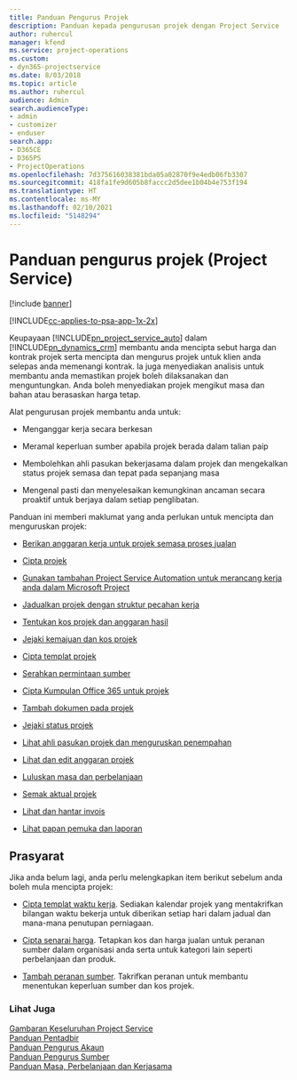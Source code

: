 ```yaml
---
title: Panduan Pengurus Projek
description: Panduan kepada pengurusan projek dengan Project Service
author: ruhercul
manager: kfend
ms.service: project-operations
ms.custom:
- dyn365-projectservice
ms.date: 8/03/2018
ms.topic: article
ms.author: ruhercul
audience: Admin
search.audienceType:
- admin
- customizer
- enduser
search.app:
- D365CE
- D365PS
- ProjectOperations
ms.openlocfilehash: 7d375616038381bda05a02870f9e4edb06fb3307
ms.sourcegitcommit: 418fa1fe9d605b8faccc2d5dee1b04b4e753f194
ms.translationtype: HT
ms.contentlocale: ms-MY
ms.lasthandoff: 02/10/2021
ms.locfileid: "5148294"
---
```

# <a name="project-manager-guide-project-service"></a>Panduan pengurus projek (Project Service)

[!include [banner](../includes/psa-now-project-operations.md)]

[!INCLUDE[cc-applies-to-psa-app-1x-2x](../includes/cc-applies-to-psa-app-1x-2x.md)]

Keupayaan [!INCLUDE[pn_project_service_auto](../includes/pn-project-service-auto.md)] dalam [!INCLUDE[pn_dynamics_crm](../includes/pn-dynamics-crm.md)] membantu anda mencipta sebut harga dan kontrak projek serta mencipta dan mengurus projek untuk klien anda selepas anda memenangi kontrak. Ia juga menyediakan analisis untuk membantu anda memastikan projek boleh dilaksanakan dan menguntungkan. Anda boleh menyediakan projek mengikut masa dan bahan atau berasaskan harga tetap.  
  
 Alat pengurusan projek membantu anda untuk:  
  
-   Menganggar kerja secara berkesan  
  
-   Meramal keperluan sumber apabila projek berada dalam talian paip  
  
-   Membolehkan ahli pasukan bekerjasama dalam projek dan mengekalkan status projek semasa dan tepat pada sepanjang masa  
  
-   Mengenal pasti dan menyelesaikan kemungkinan ancaman secara proaktif untuk berjaya dalam setiap penglibatan.  
  
Panduan ini memberi maklumat yang anda perlukan untuk mencipta dan menguruskan projek:  
  
-   [Berikan anggaran kerja untuk projek semasa proses jualan](../psa/provide-estimates-project-during-sales-process.md)  
  
-   [Cipta projek](../psa/create-project.md)  
  
-   [Gunakan tambahan Project Service Automation untuk merancang kerja anda dalam Microsoft Project](../psa/add-plan-work-microsoft-project.md)  
  
-   [Jadualkan projek dengan struktur pecahan kerja](../psa/schedule-project-work-breakdown-structure.md)  
  
-   [Tentukan kos projek dan anggaran hasil](../psa/determine-project-cost-revenue-estimates.md)  
  
-   [Jejaki kemajuan dan kos projek](../psa/track-project-progress-cost.md)  
  
-   [Cipta templat projek](../psa/create-project-template.md)  
  
-   [Serahkan permintaan sumber](../psa/submit-resource-requests.md)  
  
-   [Cipta Kumpulan Office 365 untuk projek](../psa/create-office-365-group-project.md)  
  
-   [Tambah dokumen pada projek](../psa/add-documents-project.md)  
  
-   [Jejaki status projek](../psa/track-project-status.md)  
  
-   [Lihat ahli pasukan projek dan menguruskan penempahan](../psa/view-project-team-members-manage-bookings.md)  
  
-   [Lihat dan edit anggaran projek](../psa/view-edit-project-estimates.md)  
  
-   [Luluskan masa dan perbelanjaan](../psa/approve-time-expenses.md)  
  
-   [Semak aktual projek](../psa/review-project-actuals.md)  
  
-   [Lihat dan hantar invois](../psa/view-send-invoices.md)  
  
-   [Lihat papan pemuka dan laporan](../psa/view-dashboards-reports.md)  
  
## <a name="prerequisites"></a>Prasyarat  
 Jika anda belum lagi, anda perlu melengkapkan item berikut sebelum anda boleh mula mencipta projek:  
  
-   [Cipta templat waktu kerja](../psa/create-work-hours-template.md). Sediakan kalendar projek yang mentakrifkan bilangan waktu bekerja untuk diberikan setiap hari dalam jadual dan mana-mana penutupan perniagaan.  
  
-   [Cipta senarai harga](../psa/create-price-list.md). Tetapkan kos dan harga jualan untuk peranan sumber dalam organisasi anda serta untuk kategori lain seperti perbelanjaan dan produk.  
  
-   [Tambah peranan sumber](../psa/add-resource-roles.md). Takrifkan peranan untuk membantu menentukan keperluan sumber dan kos projek.  
  
### <a name="see-also"></a>Lihat Juga  
 [Gambaran Keseluruhan Project Service](../psa/overview.md)   
 [Panduan Pentadbir](../psa/admin-guide.md)   
 [Panduan Pengurus Akaun](../psa/account-manager-guide.md)   
 [Panduan Pengurus Sumber](../psa/resource-manager-guide.md)   
 [Panduan Masa, Perbelanjaan dan Kerjasama](../psa/time-expense-collaboration-guide.md)

